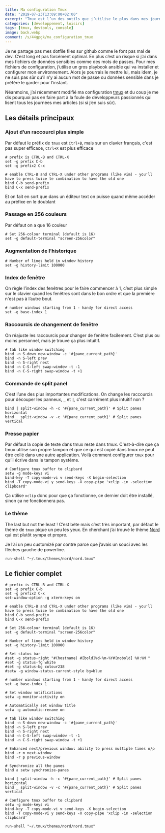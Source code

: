 ```yaml
---
title: Ma configuration Tmux
date: "2019-07-23T13:09:00+02:00"
excerpt: "Tmux est l’un des outils que j’utilise le plus dans mes journées, voici donc la configuration que j’utilise"
categories: [développement, loisirs]
tags: [tmux, devtools, console]
image: back.webp
comment: /s/44gpgk/ma_configuration_tmux
---
```


Je ne partage pas mes dotfile files sur github comme le font pas mal de dev. C’est long et pas forcément optimal. En plus c’est un risque si j’ai dans mes fichiers de données sensibles comme des mots de passes. Pour mes fichiers de configuration, j’utilise un gros playbook ansible qui va installer et configurer mon environnement. Alors je pourrais le mettre lui, mais idem, je ne suis pas sûr qu’il n’y ai aucun mot de passe ou données sensible dans je préfère le garder pour l’instant. 

Néanmoins, j’ai récemment modifié ma configuration [tmux](https://github.com/tmux/tmux/wiki) et du coup je me dis pourquoi pas en faire part à la foule de développeurs passionnés qui lisent tous les journées mes articles (si si j’en suis sûr).

<!-- more -->

## Les détails principaux
### Ajout d’un raccourci plus simple

Par défaut le préfix de `tmux` est `Ctrl+B`, mais sur un clavier français, c'est pas super efficace, `Ctrl+X` est plus efficace

```plain
# prefix is CTRL-B and CTRL-X
set -g prefix C-b
set -g prefix2 C-x

# enable CTRL-B and CTRL-X under other programs (like vim) - you'll have to press twice le combination to have the old one
bind C-b send-prefix
bind C-x send-prefix
```

Et on fait en sort que dans un éditeur text on puisse quand même accéder au préfixe en le doublant

### Passage en 256 couleurs

Par défaut on a que 16 couleur

```plain
# Set 256-colour terminal (default is 16)
set -g default-terminal "screen-256color"
```

### Augmentation de l’historique

```plain
# Number of lines held in window history
set -g history-limit 100000
```

### Index de fenêtre

On règle l’index des fenêtres pour le faire commencer à 1, c’est plus simple sur le clavier quand les fenêtres sont dans le bon ordre et que la première n'est pas à l’autre bout.

```plain
# number windows starting from 1 - handy for direct access
set -g base-index 1
```

### Raccourcis de changement de fenêtre

On réajuste les raccourcis pour changer de fenêtre facilement. C’est plus ou moins personnel, mais je trouve ça plus intuitif.

```plain
# tab like window switching
bind -n S-down new-window -c '#{pane_current_path}'
bind -n S-left prev
bind -n S-right next
bind -n C-S-left swap-window -t -1
bind -n C-S-right swap-window -t +1
```

### Commande de split panel

C’est l’une des plus importantes modifications. On change les raccourcis pour découper les panneux, `_` et `|`, c'est carrément plus intuitif non ?

```plain
bind | split-window -h -c '#{pane_current_path}' # Split panes horizontal
bind _ split-window -v -c '#{pane_current_path}' # Split panes vertical
```

### Presse papier

Par défaut la copie de texte dans tmux reste dans tmux. C'est-à-dire que ça tmux utilise son propre tampon et que ce qui est copié dans tmux ne peut être collé dans une autre application. Voilà comment configurer `tmux` pour qu’il écrive dans le tampon système.

```plain
# Configure tmux buffer to clipbard
setw -g mode-keys vi
bind-key -T copy-mode-vi v send-keys -X begin-selection
bind -T copy-mode-vi y send-keys -X copy-pipe 'xclip -in -selection clipboard'
```

Ça utilise `xclip` donc pour que ça fonctionne, ce dernier doit être installé, sinon ça ne fonctionnera pas.

### Le thème

The last but not the least ! C’est bète mais c’est très important, par défaut le thème de `tmux` pique un peu les yeux. En cherchant j’ai trouvé le thème 
[Nord](https://www.nordtheme.com/ports/tmux) qui est plutôt sympa et propre.

Je l’ai un peu customizé par contre parce que j’avais un souci avec les flèches gauche de powerline.

```plain
run-shell "~/.tmux/themes/nord/nord.tmux"
```

## Le fichier complet

```plain
# prefix is CTRL-B and CTRL-X
set -g prefix C-b
set -g prefix2 C-x
set-window-option -g xterm-keys on

# enable CTRL-B and CTRL-X under other programs (like vim) - you'll have to press twice le combination to have the old one
bind C-b send-prefix
bind C-x send-prefix

# Set 256-colour terminal (default is 16)
set -g default-terminal "screen-256color"

# Number of lines held in window history
set -g history-limit 100000

# Set status bar
#set -g status-right "#(hostname) #[bold]%d-%m-%Y#[nobold] %H:%M "
#set -g status-fg white
#set -g status-bg colour238
#setw -g window-status-current-style bg=blue

# number windows starting from 1 - handy for direct access
set -g base-index 1

# Set window notifications
setw -g monitor-activity on

# Automatically set window title
setw -g automatic-rename on

# tab like window switching
bind -n S-down new-window -c '#{pane_current_path}'
bind -n S-left prev
bind -n S-right next
bind -n C-S-left swap-window -t -1
bind -n C-S-right swap-window -t +1

# Enhanced next/previous window: ability to press multiple times n/p
bind -r n next-window
bind -r p previous-window

# Synchronize all the panes
bind a setw synchronize-panes

bind | split-window -h -c '#{pane_current_path}' # Split panes horizontal
bind _ split-window -v -c '#{pane_current_path}' # Split panes vertical

# Configure tmux buffer to clipbard
setw -g mode-keys vi
bind-key -T copy-mode-vi v send-keys -X begin-selection
bind -T copy-mode-vi y send-keys -X copy-pipe 'xclip -in -selection clipboard'

run-shell "~/.tmux/themes/nord/nord.tmux"
```